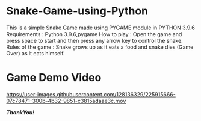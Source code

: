 # Snake-Game-using-Python
This is a simple Snake Game made using PYGAME module in PYTHON 3.9.6
Requirements : Python 3.9.6,pygame
How to play : Open the game and press space to start and then press any arrow key to control the snake.
Rules of the game : Snake grows up as it eats a food and snake dies (Game Over) as it eats himself.

# Game Demo Video
https://user-images.githubusercontent.com/128136329/225915666-07c78471-300b-4b32-9851-c3815adaae3c.mov

***ThankYou!***

